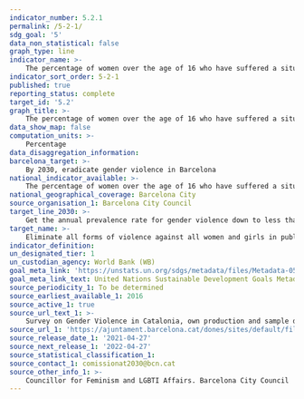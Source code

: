 ```yaml
---
indicator_number: 5.2.1
permalink: /5-2-1/
sdg_goal: '5'
data_non_statistical: false
graph_type: line
indicator_name: >-
    The percentage of women over the age of 16 who have suffered a situation of gender violence (excluding comments, sexual gestures and exhibitionism) within the last year
indicator_sort_order: 5-2-1
published: true
reporting_status: complete
target_id: '5.2'
graph_title: >-
    The percentage of women over the age of 16 who have suffered a situation of gender violence (excluding comments, sexual gestures and exhibitionism) within the last year
data_show_map: false
computation_units: >-
    Percentage
data_disaggregation_information:
barcelona_target: >-
    By 2030, eradicate gender violence in Barcelona
national_indicator_available: >-
    The percentage of women over the age of 16 who have suffered a situation of gender violence (excluding comments, sexual gestures and exhibitionism) within the last year
national_geographical_coverage: Barcelona City
source_organisation_1: Barcelona City Council
target_line_2030: >-
    Get the annual prevalence rate for gender violence down to less than 5%
target_name: >-
    Eliminate all forms of violence against all women and girls in public and private spheres, including human trafficking and sexual exploitation, as well as other kinds of exploitation
indicator_definition:
un_designated_tier: 1
un_custodian_agency: World Bank (WB)
goal_meta_link: 'https://unstats.un.org/sdgs/metadata/files/Metadata-05-02-01.pdf'
goal_meta_link_text: United Nations Sustainable Development Goals Metadata (pdf 894kB)
source_periodicity_1: To be determined
source_earliest_available_1: 2016
source_active_1: true
source_url_text_1: >-
    Survey on Gender Violence in Catalonia, own production and sample data from Barcelona>-
source_url_1: 'https://ajuntament.barcelona.cat/dones/sites/default/files/documentacio/17_661_web_bcn_v2.pdf'
source_release_date_1: '2021-04-27'
source_next_release_1: '2022-04-27'
source_statistical_classification_1: 
source_contact_1: comissionat2030@bcn.cat
source_other_info_1: >-
    Councillor for Feminism and LGBTI Affairs. Barcelona City Council
---
```

